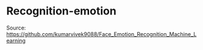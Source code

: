 # Recognition-emotion
Source: https://github.com/kumarvivek9088/Face_Emotion_Recognition_Machine_Learning
